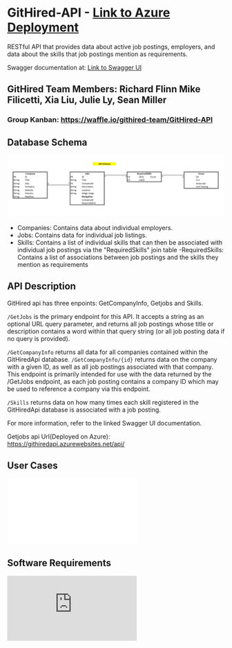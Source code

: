 # GitHired-API - [Link to Azure Deployment](https://githiredapi.azurewebsites.net/api/)

RESTful API that provides data about active job postings, employers, and data about the skills that job postings mention as requirements. 

Swagger documentation at: [Link to Swagger UI](https://githiredapi.azurewebsites.net/swagger/index.html)


## GitHired Team Members: Richard Flinn Mike Filicetti, Xia Liu, Julie Ly, Sean Miller

### Group Kanban: https://waffle.io/githired-team/GitHired-API

## Database Schema
![Database Schema](assets/apiSchema.JPG)
- Companies: Contains data about individual employers. 
- Jobs: Contains data for individual job listings. 
- Skills: Contains a list of individual skills that can then be associated with individual job postings via the "RequiredSkills" join table
-RequiredSkills: Contains a list of associations between job postings and the skills they mention as requirements


## API Description
GitHired api has three enpoints: GetCompanyInfo, Getjobs and Skills.

`/GetJobs` is the primary endpoint for this API. It accepts a string as an optional URL query parameter, and returns all job postings whose title or description contains a word within that query string (or all job posting data if no query is provided). 

`/GetCompanyInfo` returns all data for all companies contained within the GitHiredApi database.
`/GetCompanyInfo/{id}` returns data on the company with a given ID, as well as all job postings associated with that company. This endpoint is primarily intended for use with the data returned by the /GetJobs endpoint, as each job posting contains a company ID which may be used to reference a company via this endpoint.

`/Skills` returns data on how many times each skill registered in the GitHiredApi database is associated with a job posting.

For more information, refer to the linked Swagger UI documentation.

Getjobs api Url(Deployed on Azure): https://githiredapi.azurewebsites.net/api/



## User Cases
![User Case](/UserStories.md)

## Software Requirements
![Software Requirements](https://github.com/githired-team/GitHired-MVC/blob/DevelopmentStaging/Requirements.md)
